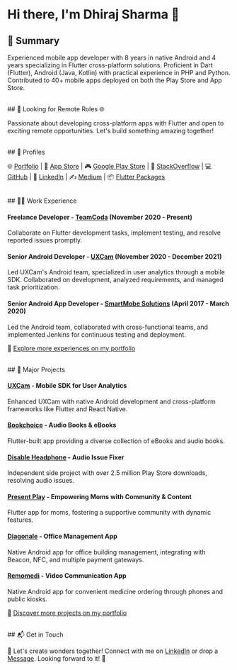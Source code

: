 # Hi there, I'm Dhiraj Sharma 👋

## 📝 Summary

Experienced mobile app developer with 8 years in native Android and 4 years specializing in Flutter cross-platform solutions. Proficient in Dart (Flutter), Android (Java, Kotlin) with practical experience in PHP and Python. Contributed to 40+ mobile apps deployed on both the Play Store and App Store.

<br/>
## 💼 Looking for Remote Roles 🌐

Passionate about developing cross-platform apps with Flutter and open to exciting remote opportunities. Let's build something amazing together!

<br/>
## 🔗 Profiles

🌐 <a href="https://sharmadhiraj.com/profile/" target="_blank">Portfolio</a> | 📱 <a href="https://apps.apple.com/us/developer/dhiraj-sharma/id1612823569" target="_blank">App Store</a> | 🎮 <a href="https://play.google.com/store/apps/developer?id=Dhiraj+Sharma" target="_blank">Google Play Store</a> | 💬 <a href="https://stackoverflow.com/users/3552066/dhiraj-sharma" target="_blank">StackOverflow</a> | 💻 <a href="https://github.com/sharmadhiraj" target="_blank">GitHub</a> | 👔 <a href="https://www.linkedin.com/in/dhiraj-sharma-84b7ba138/" target="_blank">LinkedIn</a> | ✍️ <a href="https://medium.com/@sharmadhiraj.np" target="_blank">Medium</a> | 📦 <a href="https://pub.dev/publishers/sharmadhiraj.com/packages" target="_blank">Flutter Packages</a>

<br/>
## 👨‍💻 Work Experience

#### Freelance Developer - <a href="https://teamcoda.com" target="_blank">TeamCoda</a> (November 2020 - Present) 
Collaborate on Flutter development tasks, implement testing, and resolve reported issues promptly.

#### Senior Android Developer - <a href="https://uxcam.com" target="_blank">UXCam</a> (November 2020 - December 2021)
Led UXCam's Android team, specialized in user analytics through a mobile SDK. Collaborated on development, analyzed requirements, and managed task prioritization.

#### Senior Android App Developer - <a href="https://smartmobe.com" target="_blank">SmartMobe Solutions</a> (April 2017 - March 2020)
Led the Android team, collaborated with cross-functional teams, and implemented Jenkins for continuous testing and deployment.

🔗 <a href="https://sharmadhiraj.com/profile/" target="_blank">Explore more experiences on my portfolio</a>

<br/>
## 🚀 Major Projects

#### <a href="https://uxcam.com" target="_blank">UXCam</a> - Mobile SDK for User Analytics
Enhanced UXCam with native Android development and cross-platform frameworks like Flutter and React Native.

#### <a href="https://play.google.com/store/apps/details?id=com.tnex.bookchoice&hl=en&gl=US" target="_blank">Bookchoice</a> - Audio Books & eBooks
Flutter-built app providing a diverse collection of eBooks and audio books.

#### <a href="https://play.google.com/store/apps/details?id=com.sharmadhiraj.disableheadphone" target="_blank">Disable Headphone</a> - Audio Issue Fixer
Independent side project with over 2.5 million Play Store downloads, resolving audio issues.

#### <a href="https://ppa-dev-staging.web.app/#/launch" target="_blank">Present Play</a> - Empowering Moms with Community & Content
Flutter app for moms, fostering a supportive community with dynamic features.

#### <a href="https://play.google.com/store/apps/details?id=no.fourservice.diagonale&hl=en_US" target="_blank">Diagonale</a> - Office Management App
Native Android app for office building management, integrating with Beacon, NFC, and multiple payment gateways.

#### <a href="https://remomedi.com" target="_blank">Remomedi</a> - Video Communication App
Native Android app for convenient medicine ordering through phones and public kiosks.

🔗 <a href="https://sharmadhiraj.com/profile/" target="_blank">Discover more projects on my portfolio</a>

<br/>
## 📬 Get in Touch

🚀 Let's create wonders together! Connect with me on <a href="https://www.linkedin.com/in/dhiraj-sharma-84b7ba138/" target="_blank">LinkedIn</a> or drop a <a href="mailto:sharmadhiraj.np@gmail.com" target="_blank">Message</a>. Looking forward to it! 🚀
